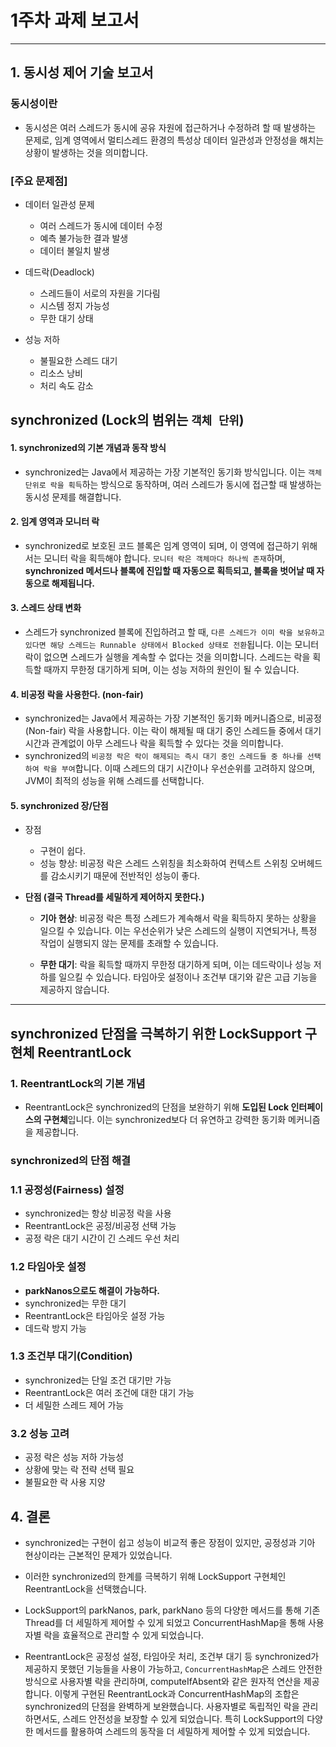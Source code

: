 # 1주차 과제 보고서

---


## 1. 동시성 제어 기술 보고서

### 동시성이란

- 동시성은 여러 스레드가 동시에 공유 자원에 접근하거나 수정하려 할 때 발생하는 문제로, 임계 영역에서 멀티스레드 환경의 특성상 데이터 일관성과 안정성을 해치는 상황이 발생하는 것을 의미합니다.

### [주요 문제점]
- 데이터 일관성 문제
   - 여러 스레드가 동시에 데이터 수정
   - 예측 불가능한 결과 발생
   - 데이터 불일치 발생

- 데드락(Deadlock)
   - 스레드들이 서로의 자원을 기다림
   - 시스템 정지 가능성
   - 무한 대기 상태

- 성능 저하
   - 불필요한 스레드 대기
   - 리소스 낭비
   - 처리 속도 감소



## synchronized (Lock의 범위는 `객체 단위`)

#### 1. synchronized의 기본 개념과 동작 방식
   - synchronized는 Java에서 제공하는 가장 기본적인 동기화 방식입니다. 이는 `객체 단위로 락을 획득`하는 방식으로 동작하며, 여러 스레드가 동시에 접근할 때 발생하는 동시성 문제를 해결합니다.
   
#### 2. 임계 영역과 모니터 락
- synchronized로 보호된 코드 블록은 임계 영역이 되며, 이 영역에 접근하기 위해서는 모니터 락을 획득해야 합니다. `모니터 락은 객체마다 하나씩 존재`하며, **synchronized 메서드나 블록에 진입할 때 자동으로 획득되고, 블록을 벗어날 때 자동으로 해제됩니다.**

#### 3. 스레드 상태 변화
- 스레드가 synchronized 블록에 진입하려고 할 때, `다른 스레드가 이미 락을 보유하고 있다면 해당 스레드는 Runnable 상태에서 Blocked 상태로 전환`됩니다. 이는 모니터 락이 없으면 스레드가 실행을 계속할 수 없다는 것을 의미합니다. 스레드는 락을 획득할 때까지 무한정 대기하게 되며, 이는 성능 저하의 원인이 될 수 있습니다.

#### 4. 비공정 락을 사용한다. (non-fair)
- synchronized는 Java에서 제공하는 가장 기본적인 동기화 메커니즘으로, 비공정(Non-fair) 락을 사용합니다. 이는 락이 해제될 때 대기 중인 스레드들 중에서 대기 시간과 관계없이 아무 스레드나 락을 획득할 수 있다는 것을 의미합니다. 
- synchronized의 `비공정 락은 락이 해제되는 즉시 대기 중인 스레드들 중 하나를 선택하여 락을 부여`합니다. 이때 스레드의 대기 시간이나 우선순위를 고려하지 않으며, JVM이 최적의 성능을 위해 스레드를 선택합니다.


#### 5. synchronized 장/단점
- 장점
  - 구현이 쉽다.
  - 성능 향상: 비공정 락은 스레드 스위칭을 최소화하여 컨텍스트 스위칭 오버헤드를 감소시키기 때문에 전반적인 성능이 좋다.
 

- **단점 (결국 Thread를 세밀하게 제어하지 못한다.)**
  - **기아 현상**: 비공정 락은 특정 스레드가 계속해서 락을 획득하지 못하는 상황을 일으킬 수 있습니다. 이는 우선순위가 낮은 스레드의 실행이 지연되거나, 특정 작업이 실행되지 않는 문제를 초래할 수 있습니다.
  
  - **무한 대기**: 락을 획득할 때까지 무한정 대기하게 되며, 이는 데드락이나 성능 저하를 일으킬 수 있습니다. 타임아웃 설정이나 조건부 대기와 같은 고급 기능을 제공하지 않습니다.


    
---

## synchronized 단점을 극복하기 위한 LockSupport 구현체 ReentrantLock

### 1. ReentrantLock의 기본 개념
   - ReentrantLock은 synchronized의 단점을 보완하기 위해 **도입된 Lock 인터페이스의 구현체**입니다. 이는 synchronized보다 더 유연하고 강력한 동기화 메커니즘을 제공합니다.

###  synchronized의 단점 해결
### 1.1 공정성(Fairness) 설정
- synchronized는 항상 비공정 락을 사용
- ReentrantLock은 공정/비공정 선택 가능
- 공정 락은 대기 시간이 긴 스레드 우선 처리


### 1.2 타임아웃 설정
- **parkNanos으로도 해결이 가능하다.**
- synchronized는 무한 대기
- ReentrantLock은 타임아웃 설정 가능
- 데드락 방지 가능

### 1.3 조건부 대기(Condition)
- synchronized는 단일 조건 대기만 가능
- ReentrantLock은 여러 조건에 대한 대기 가능
- 더 세밀한 스레드 제어 가능


### 3.2 성능 고려
- 공정 락은 성능 저하 가능성
- 상황에 맞는 락 전략 선택 필요
- 불필요한 락 사용 지양

## 4. 결론
- synchronized는 구현이 쉽고 성능이 비교적 좋은 장점이 있지만, 공정성과 기아 현상이라는 근본적인 문제가 있었습니다. 

- 이러한 synchronized의 한계를 극복하기 위해 LockSupport 구현체인 ReentrantLock을 선택했습니다.

- LockSupport의 parkNanos, park, parkNano 등의 다양한 메서드를 통해 기존 Thread를 더 세밀하게 제어할 수 있게 되었고
ConcurrentHashMap을 통해 사용자별 락을 효율적으로 관리할 수 있게 되었습니다. 

- ReentrantLock은 공정성 설정, 타임아웃 처리, 조건부 대기 등 synchronized가 제공하지 못했던 기능들을 사용이 가능하고, `ConcurrentHashMap`은 스레드 안전한 방식으로 사용자별 락을 관리하며, computeIfAbsent와 같은 원자적 연산을 제공합니다.
이렇게 구현된 ReentrantLock과 ConcurrentHashMap의 조합은 synchronized의 단점을 완벽하게 보완했습니다. 사용자별로 독립적인 락을 관리하면서도, 스레드 안전성을 보장할 수 있게 되었습니다. 특히 LockSupport의 다양한 메서드를 활용하여 스레드의 동작을 더 세밀하게 제어할 수 있게 되었습니다.